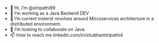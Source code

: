 - 👋 Hi, I’m @stripathi99
- 👀 I’m working as a Java Backend DEV
- 🌱 I’m current insterst revolves around Microservices architecture in a distributed environment.
- 💞️ I’m looking to collaborate on Java.
- 📫 How to reach me linkedin.com/in/shubhamtripathi4

<!---
stripathi99/stripathi99 is a ✨ special ✨ repository because its `README.md` (this file) appears on your GitHub profile.
You can click the Preview link to take a look at your changes.
--->
